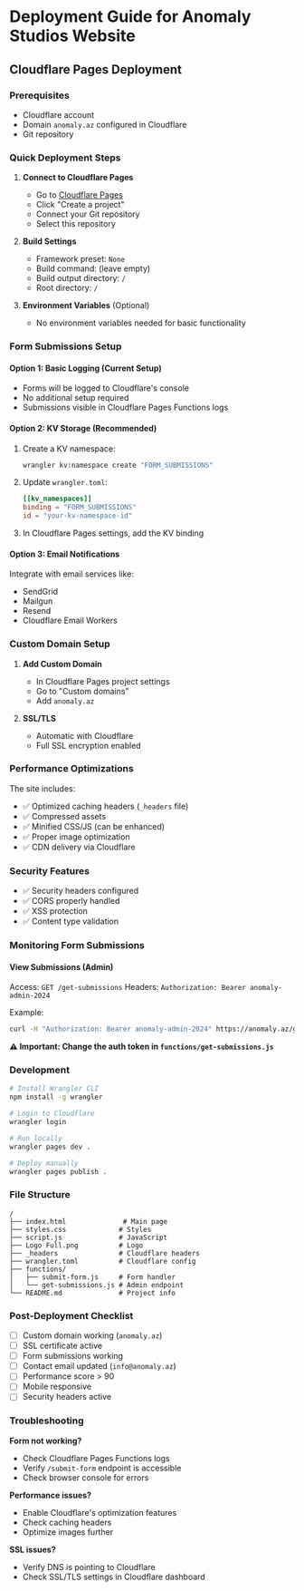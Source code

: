 # Deployment Guide for Anomaly Studios Website

## Cloudflare Pages Deployment

### Prerequisites
- Cloudflare account
- Domain `anomaly.az` configured in Cloudflare
- Git repository

### Quick Deployment Steps

1. **Connect to Cloudflare Pages**
   - Go to [Cloudflare Pages](https://pages.cloudflare.com/)
   - Click "Create a project"
   - Connect your Git repository
   - Select this repository

2. **Build Settings**
   - Framework preset: `None`
   - Build command: (leave empty)
   - Build output directory: `/`
   - Root directory: `/`

3. **Environment Variables** (Optional)
   - No environment variables needed for basic functionality

### Form Submissions Setup

#### Option 1: Basic Logging (Current Setup)
- Forms will be logged to Cloudflare's console
- No additional setup required
- Submissions visible in Cloudflare Pages Functions logs

#### Option 2: KV Storage (Recommended)
1. Create a KV namespace:
   ```bash
   wrangler kv:namespace create "FORM_SUBMISSIONS"
   ```

2. Update `wrangler.toml`:
   ```toml
   [[kv_namespaces]]
   binding = "FORM_SUBMISSIONS"
   id = "your-kv-namespace-id"
   ```

3. In Cloudflare Pages settings, add the KV binding

#### Option 3: Email Notifications
Integrate with email services like:
- SendGrid
- Mailgun  
- Resend
- Cloudflare Email Workers

### Custom Domain Setup

1. **Add Custom Domain**
   - In Cloudflare Pages project settings
   - Go to "Custom domains"
   - Add `anomaly.az`

2. **SSL/TLS**
   - Automatic with Cloudflare
   - Full SSL encryption enabled

### Performance Optimizations

The site includes:
- ✅ Optimized caching headers (`_headers` file)
- ✅ Compressed assets
- ✅ Minified CSS/JS (can be enhanced)
- ✅ Proper image optimization
- ✅ CDN delivery via Cloudflare

### Security Features

- ✅ Security headers configured
- ✅ CORS properly handled
- ✅ XSS protection
- ✅ Content type validation

### Monitoring Form Submissions

#### View Submissions (Admin)
Access: `GET /get-submissions`
Headers: `Authorization: Bearer anomaly-admin-2024`

Example:
```bash
curl -H "Authorization: Bearer anomaly-admin-2024" https://anomaly.az/get-submissions
```

**⚠️ Important: Change the auth token in `functions/get-submissions.js`**

### Development

```bash
# Install Wrangler CLI
npm install -g wrangler

# Login to Cloudflare
wrangler login

# Run locally
wrangler pages dev .

# Deploy manually
wrangler pages publish .
```

### File Structure
```
/
├── index.html              # Main page
├── styles.css             # Styles
├── script.js              # JavaScript
├── Logo Full.png          # Logo
├── _headers               # Cloudflare headers
├── wrangler.toml          # Cloudflare config
├── functions/
│   ├── submit-form.js     # Form handler
│   └── get-submissions.js # Admin endpoint
└── README.md              # Project info
```

### Post-Deployment Checklist

- [ ] Custom domain working (`anomaly.az`)
- [ ] SSL certificate active
- [ ] Form submissions working
- [ ] Contact email updated (`info@anomaly.az`)
- [ ] Performance score > 90
- [ ] Mobile responsive
- [ ] Security headers active

### Troubleshooting

**Form not working?**
- Check Cloudflare Pages Functions logs
- Verify `/submit-form` endpoint is accessible
- Check browser console for errors

**Performance issues?**
- Enable Cloudflare's optimization features
- Check caching headers
- Optimize images further

**SSL issues?**
- Verify DNS is pointing to Cloudflare
- Check SSL/TLS settings in Cloudflare dashboard 